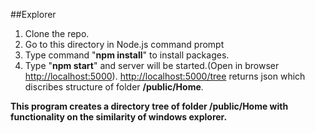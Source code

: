 ##Explorer

1. Clone the repo. 
2. Go to this directory in Node.js command prompt 
3. Type command "**npm install**" to install packages.
4. Type "**npm start**" and server will be started.(Open in browser [http://localhost:5000](http://localhost:5000)).
[http://localhost:5000/tree](http://localhost:5000/tree) returns json which discribes structure of folder **/public/Home**.

**This program creates a directory tree of folder /public/Home with functionality on the similarity of windows explorer.**
